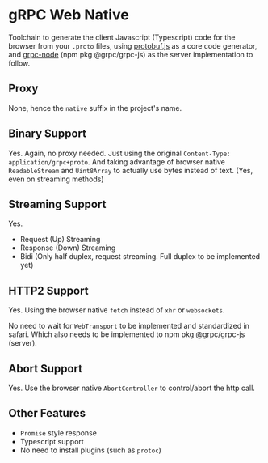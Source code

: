 # gRPC Web Native

Toolchain to generate the client Javascript (Typescript) code for the browser from your `.proto` files, using [protobuf.js](https://github.com/protobufjs/protobuf.js) as a core code generator, and [grpc-node](https://github.com/grpc/grpc-node) (npm pkg @grpc/grpc-js) as the server implementation to follow.

## Proxy

None, hence the `native` suffix in the project's name.

## Binary Support

Yes. Again, no proxy needed. Just using the original `Content-Type: application/grpc+proto`. And taking advantage of browser native `ReadableStream` and `Uint8Array` to actually use bytes instead of text. (Yes, even on streaming methods)

## Streaming Support

Yes.

 - Request (Up) Streaming
 - Response (Down) Streaming
 - Bidi (Only half duplex, request streaming. Full duplex to be implemented yet)

## HTTP2 Support

Yes. Using the browser native `fetch` instead of `xhr` or `websockets`.

No need to wait for `WebTransport` to be implemented and standardized in safari. Which also needs to be implemented to npm pkg @grpc/grpc-js (server).

## Abort Support

Yes. Use the browser native `AbortController` to control/abort the http call.

## Other Features

 - `Promise` style response
 - Typescript support
 - No need to install plugins (such as `protoc`)
